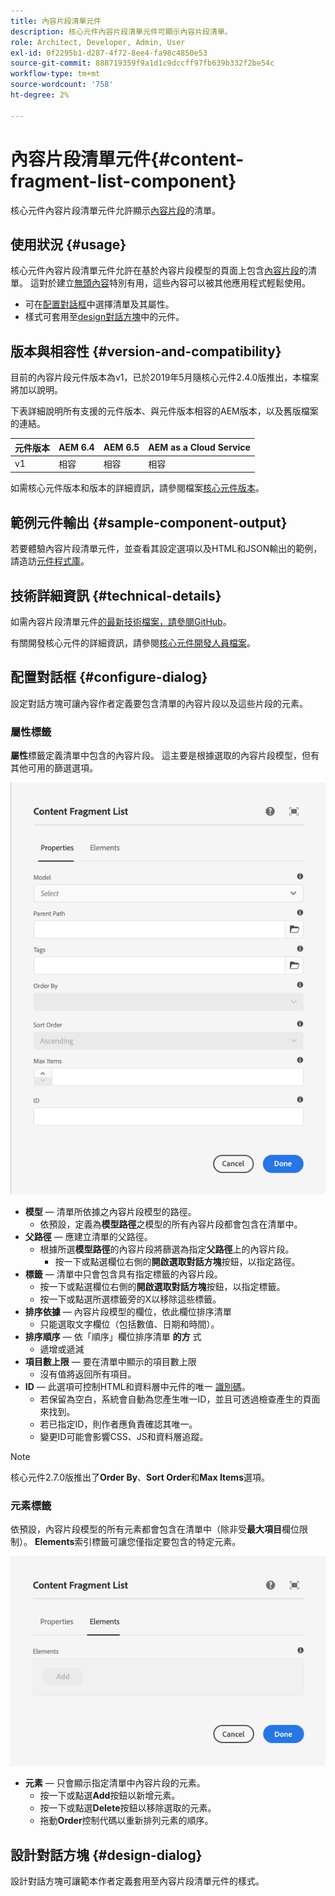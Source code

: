 ```yaml
---
title: 內容片段清單元件
description: 核心元件內容片段清單元件可顯示內容片段清單。
role: Architect, Developer, Admin, User
exl-id: 0f2295b1-d287-4f72-8ee4-fa98c4850e53
source-git-commit: 888719359f9a1d1c9dccff97fb639b332f2be54c
workflow-type: tm+mt
source-wordcount: '758'
ht-degree: 2%

---
```


# 內容片段清單元件{#content-fragment-list-component}

核心元件內容片段清單元件允許顯示[內容片段](https://experienceleague.adobe.com/docs/experience-manager-cloud-service/assets/content-fragments/content-fragments.html)的清單。

## 使用狀況 {#usage}

核心元件內容片段清單元件允許在基於內容片段模型的頁面上包含[內容片段](https://experienceleague.adobe.com/docs/experience-manager-cloud-service/assets/content-fragments/content-fragments.html)的清單。 這對於建立[無頭內容](https://helpx.adobe.com/tw/experience-manager/6-5/sites/developing/user-guide.html?topic=/experience-manager/6-5/sites/developing/morehelp/headless.ug.js)特別有用，這些內容可以被其他應用程式輕鬆使用。

* 可在[配置對話框](#configure-dialog)中選擇清單及其屬性。
* 樣式可套用至[design對話方塊](#design-dialog)中的元件。

## 版本與相容性 {#version-and-compatibility}

目前的內容片段元件版本為v1，已於2019年5月隨核心元件2.4.0版推出，本檔案將加以說明。

下表詳細說明所有支援的元件版本、與元件版本相容的AEM版本，以及舊版檔案的連結。

| 元件版本 | AEM 6.4 | AEM 6.5 | AEM as a Cloud Service  |
|--- |--- |---|---|
| v1 | 相容 | 相容 | 相容 |

如需核心元件版本和版本的詳細資訊，請參閱檔案[核心元件版本](/help/versions.md)。

## 範例元件輸出 {#sample-component-output}

若要體驗內容片段清單元件，並查看其設定選項以及HTML和JSON輸出的範例，請造訪[元件程式庫](https://adobe.com/go/aem_cmp_library_cflist)。

## 技術詳細資訊 {#technical-details}

如需內容片段清單元件[的最新技術檔案，請參閱GitHub](https://adobe.com/go/aem_cmp_tech_cflist_v1)。

有關開發核心元件的詳細資訊，請參閱[核心元件開發人員檔案](/help/developing/overview.md)。

## 配置對話框 {#configure-dialog}

設定對話方塊可讓內容作者定義要包含清單的內容片段以及這些片段的元素。

### 屬性標籤

**屬性**&#x200B;標籤定義清單中包含的內容片段。 這主要是根據選取的內容片段模型，但有其他可用的篩選選項。

![內容片段清單元件的編輯對話框的屬性頁簽](/help/assets/content-fragment-list-properties.png)

* **模型**  — 清單所依據之內容片段模型的路徑。
   * 依預設，定義為&#x200B;**模型路徑**&#x200B;之模型的所有內容片段都會包含在清單中。
* **父路徑**  — 應建立清單的父路徑。
   * 根據所選&#x200B;**模型路徑**&#x200B;的內容片段將篩選為指定&#x200B;**父路徑**&#x200B;上的內容片段。
      * 按一下或點選欄位右側的&#x200B;**開啟選取對話方塊**&#x200B;按鈕，以指定路徑。
* **標籤**  — 清單中只會包含具有指定標籤的內容片段。
   * 按一下或點選欄位右側的&#x200B;**開啟選取對話方塊**&#x200B;按鈕，以指定標籤。
   * 按一下或點選所選標籤旁的X以移除這些標籤。
* **排序依據**  — 內容片段模型的欄位，依此欄位排序清單
   * 只能選取文字欄位（包括數值、日期和時間）。
* **排序順序**  — 依「順序」欄位排序清單 **的方** 式
   * 遞增或遞減
* **項目數上限**  — 要在清單中顯示的項目數上限
   * 沒有值將返回所有項目。
* **ID**  — 此選項可控制HTML和資料層中元件的唯一 [識別碼](/help/developing/data-layer/overview.md)。
   * 若保留為空白，系統會自動為您產生唯一ID，並且可透過檢查產生的頁面來找到。
   * 若已指定ID，則作者應負責確認其唯一。
   * 變更ID可能會影響CSS、JS和資料層追蹤。

>[!NOTE]
>核心元件2.7.0版推出了&#x200B;**Order By**、**Sort Order**&#x200B;和&#x200B;**Max Items**&#x200B;選項。

### 元素標籤

依預設，內容片段模型的所有元素都會包含在清單中（除非受&#x200B;**最大項目**&#x200B;欄位限制）。 **Elements**&#x200B;索引標籤可讓您僅指定要包含的特定元素。

![內容片段清單元件的編輯對話方塊的元素索引標籤](/help/assets/content-fragment-list-elements.png)

* **元素**  — 只會顯示指定清單中內容片段的元素。
   * 按一下或點選&#x200B;**Add**&#x200B;按鈕以新增元素。
   * 按一下或點選&#x200B;**Delete**&#x200B;按鈕以移除選取的元素。
   * 拖動&#x200B;**Order**&#x200B;控制代碼以重新排列元素的順序。

## 設計對話方塊 {#design-dialog}

設計對話方塊可讓範本作者定義套用至內容片段清單元件的樣式。
